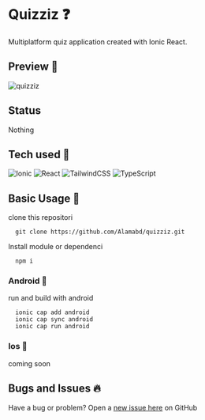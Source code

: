 # Quizziz ❓
Multiplatform quiz application created with Ionic React.

## Preview 📸
![quizziz](https://github.com/Alamabd/quizziz/assets/115331322/34d06ec7-d9f9-4bfc-910c-2e024954318a)

## Status
Nothing

## Tech used 🚀
![Ionic](https://img.shields.io/badge/Ionic-%233880FF.svg?style=for-the-badge&logo=Ionic&logoColor=white)
![React](https://img.shields.io/badge/react-%2320232a.svg?style=for-the-badge&logo=react&logoColor=%2361DAFB)
![TailwindCSS](https://img.shields.io/badge/tailwindcss-%2338B2AC.svg?style=for-the-badge&logo=tailwind-css&logoColor=white)
![TypeScript](https://img.shields.io/badge/typescript-%23007ACC.svg?style=for-the-badge&logo=typescript&logoColor=white)

## Basic Usage 📝
clone this repositori
``` 
  git clone https://github.com/Alamabd/quizziz.git
```
Install module or dependenci
```
  npm i
```

### Android 📱
run and build with android
```
  ionic cap add android
  ionic cap sync android
  ionic cap run android
```

### Ios 📱
coming soon

## Bugs and Issues 🔥
Have a bug or problem? Open a [new issue here](https://github.com/Alamabd/quizziz/issues) on GitHub
